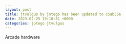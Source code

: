 ```yaml
---
layout: post
title: jtvulgus by jotego has been updated to c5ab556
date: 2023-02-25 19:18:31 +0000
categories: jotego jtvulgus
---
```

Arcade hardware
